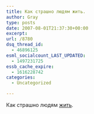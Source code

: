 ```yaml
---
title: Как страшно людям жить.
author: Gray
type: posts
date: 2007-08-01T21:37:30+00:00
excerpt:
url: /8780
dsq_thread_id:
  - 46896125
esml_socialcount_LAST_UPDATED:
  - 1497231725
essb_cache_expire:
  - 1616228742
categories:
  - Uncategorized

---
```








Как страшно людям <a href="http://fenikso.livejournal.com/184237.html" target="_blank">жить</a>.
